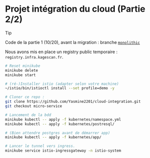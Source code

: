 # Projet intégration du cloud (Partie 2/2)

> [!TIP]
> Code de la partie 1 (10/20), avant la migration : branche [`monolithic`](https://github.com/Yasmine2201/cloud-integration/tree/monolithic)

Nous avons mis en place un registry public temporaire : `registry.infra.kagescan.fr`.

```sh
# Reset minikube
minikube delete
minikube start

# (ré-)Installer istio (adapter selon votre machine)
~/istio/bin/istioctl install --set profile=demo -y

# Cloner ce repo : 
git clone https://github.com/Yasmine2201/cloud-integration.git
git checkout micro-service

# Lancement de la bdd
minikube kubectl -- apply -f kubernetes/namespace.yml
minikube kubectl -- apply -f kubernetes/postresql/

# (Bien attendre postgres avant de démarrer app)
minikube kubectl -- apply -f kubernetes/app/

# Lancer le tunnel vers ingress.
minikube service istio-ingressgateway -n istio-system
```
